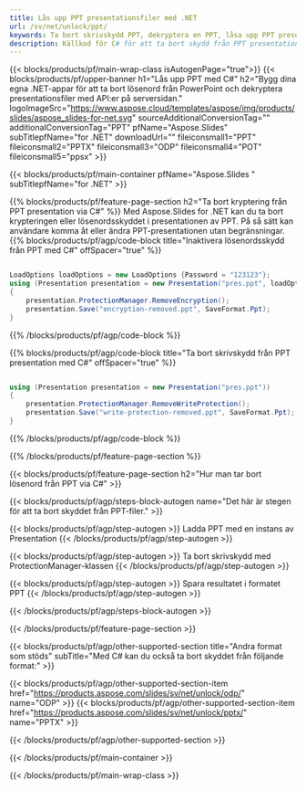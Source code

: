 ```yaml
---
title: Lås upp PPT presentationsfiler med .NET
url: /sv/net/unlock/ppt/
keywords: Ta bort skrivskydd PPT, dekryptera en PPT, låsa upp PPT presentation, ta bort skydd PPT
description: Källkod för C# för att ta bort skydd från PPT presentation.
---
```


{{< blocks/products/pf/main-wrap-class isAutogenPage="true">}}
{{< blocks/products/pf/upper-banner h1="Lås upp PPT med C#" h2="Bygg dina egna .NET-appar för att ta bort lösenord från PowerPoint och dekryptera presentationsfiler med API:er på serversidan." logoImageSrc="https://www.aspose.cloud/templates/aspose/img/products/slides/aspose_slides-for-net.svg" sourceAdditionalConversionTag="" additionalConversionTag="PPT" pfName="Aspose.Slides" subTitlepfName="for .NET" downloadUrl="" fileiconsmall1="PPT" fileiconsmall2="PPTX" fileiconsmall3="ODP" fileiconsmall4="POT" fileiconsmall5="ppsx" >}}

{{< blocks/products/pf/main-container pfName="Aspose.Slides " subTitlepfName="for .NET" >}}

{{% blocks/products/pf/feature-page-section  h2="Ta bort kryptering från PPT presentation via C#" %}}
Med Aspose.Slides for .NET kan du ta bort krypteringen eller lösenordsskyddet i presentationen av PPT. På så sätt kan användare komma åt eller ändra PPT-presentationen utan begränsningar.
{{% blocks/products/pf/agp/code-block title="Inaktivera lösenordsskydd från PPT med C#" offSpacer="true" %}}

```cs

LoadOptions loadOptions = new LoadOptions {Password = "123123"};
using (Presentation presentation = new Presentation("pres.ppt", loadOptions))
{
    presentation.ProtectionManager.RemoveEncryption();
    presentation.Save("encryption-removed.ppt", SaveFormat.Ppt);
}
```

{{% /blocks/products/pf/agp/code-block %}}

{{% blocks/products/pf/agp/code-block title="Ta bort skrivskydd från PPT presentation med C#" offSpacer="true" %}}

```cs

using (Presentation presentation = new Presentation("pres.ppt"))
{
    presentation.ProtectionManager.RemoveWriteProtection();
    presentation.Save("write-protection-removed.ppt", SaveFormat.Ppt);
}
```

{{% /blocks/products/pf/agp/code-block %}}

{{% /blocks/products/pf/feature-page-section %}}

{{< blocks/products/pf/feature-page-section  h2="Hur man tar bort lösenord från PPT via C#" >}}

{{< blocks/products/pf/agp/steps-block-autogen name="Det här är stegen för att ta bort skyddet från PPT-filer." >}}

{{< blocks/products/pf/agp/step-autogen >}}
Ladda PPT med en instans av Presentation
{{< /blocks/products/pf/agp/step-autogen >}}

{{< blocks/products/pf/agp/step-autogen >}}
Ta bort skrivskydd med ProtectionManager-klassen
{{< /blocks/products/pf/agp/step-autogen >}}

{{< blocks/products/pf/agp/step-autogen >}}
Spara resultatet i formatet PPT
{{< /blocks/products/pf/agp/step-autogen >}}

{{< /blocks/products/pf/agp/steps-block-autogen >}}

{{< /blocks/products/pf/feature-page-section >}}

{{< blocks/products/pf/agp/other-supported-section title="Andra format som stöds" subTitle="Med C# kan du också ta bort skyddet från följande format:" >}}

{{< blocks/products/pf/agp/other-supported-section-item href="https://products.aspose.com/slides/sv/net/unlock/odp/" name="ODP" >}}
{{< blocks/products/pf/agp/other-supported-section-item href="https://products.aspose.com/slides/sv/net/unlock/pptx/" name="PPTX" >}}


{{< /blocks/products/pf/agp/other-supported-section >}}

{{< /blocks/products/pf/main-container >}}
    
{{< /blocks/products/pf/main-wrap-class >}}